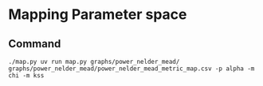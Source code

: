 # Mapping Parameter space


## Command

`./map.py uv run map.py graphs/power_nelder_mead/ graphs/power_nelder_mead/power_nelder_mead_metric_map.csv -p alpha -m chi -m kss`